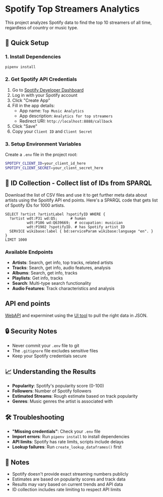# Spotify Top Streamers Analytics

This project analyzes Spotify data to find the top 10 streamers of all time, regardless of country or music type.

## 🚀 Quick Setup

### 1. Install Dependencies

```bash
pipenv install
```

### 2. Get Spotify API Credentials

1. Go to [Spotify Developer Dashboard](https://developer.spotify.com/dashboard)
2. Log in with your Spotify account
3. Click "Create App"
4. Fill in the app details:
   - App name: `Top Music Analytics`
   - App description: `Analytics for top streamers`
   - Redirect URI: `http://localhost:8888/callback`
5. Click "Save"
6. Copy your `Client ID` and `Client Secret`

### 3. Setup Environment Variables

Create a `.env` file in the project root:

```bash
SPOTIFY_CLIENT_ID=your_client_id_here
SPOTIFY_CLIENT_SECRET=your_client_secret_here
```

## 🎯 ID Collection - Collect list of IDs from SPARQL

Download the list of CSV files and use it to get further meta data about artists using the Spoitify API end points. Here's a SPARQL code that gets list of Spotify IDs for 1000 artists.

```SPARQL
SELECT ?artist ?artistLabel ?spotifyID WHERE {
  ?artist wdt:P31 wd:Q5;      # human
          wdt:P106 wd:Q639669;  # occupation: musician
          wdt:P1902 ?spotifyID. # has Spotify artist ID
  SERVICE wikibase:label { bd:serviceParam wikibase:language "en". }
}
LIMIT 1000

```

### Available Endpoints

- **Artists**: Search, get info, top tracks, related artists
- **Tracks**: Search, get info, audio features, analysis
- **Albums**: Search, get info, tracks
- **Playlists**: Get info, tracks
- **Search**: Multi-type search functionality
- **Audio Features**: Track characteristics and analysis

## API end points

[WebAPI](https://developer.spotify.com/documentation/web-api) and experminet using the [UI tool](https://developer.spotify.com/documentation/web-api/reference/get-an-album) to pull the right data in JSON.

## 🔒 Security Notes

- Never commit your `.env` file to git
- The `.gitignore` file excludes sensitive files
- Keep your Spotify credentials secure

## 📈 Understanding the Results

- **Popularity**: Spotify's popularity score (0-100)
- **Followers**: Number of Spotify followers
- **Estimated Streams**: Rough estimate based on track popularity
- **Genres**: Music genres the artist is associated with

## 🛠️ Troubleshooting

- **"Missing credentials"**: Check your `.env` file
- **Import errors**: Run `pipenv install` to install dependencies
- **API limits**: Spotify has rate limits, scripts include delays
- **Lookup failures**: Run `create_lookup_dataframes()` first

## 📝 Notes

- Spotify doesn't provide exact streaming numbers publicly
- Estimates are based on popularity scores and track data
- Results may vary based on current trends and API data
- ID collection includes rate limiting to respect API limits
